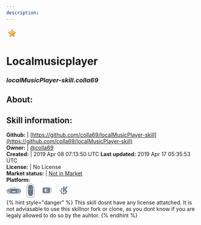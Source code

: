 ```yaml
--- 
description: 
---
```


![](../.gitbook/assets/star.png)  
# Localmusicplayer  
### _localMusicPlayer-skill.colla69_  
## About:  


## Skill information:  
**Github:** | [https://github.com/colla69/localMusicPlayer-skill](https://github.com/colla69/localMusicPlayer-skill)  
**Owner:** | [@colla69](https://github.com/colla69)  
**Created:** | 2019 Apr 08 07:13:50 UTC  **Last updated:** 2019 Apr 17 05:35:53 UTC  
**License:** | No License  
**Market status:** | [Not in Market](https://market.mycroft.ai/skill/)  
**Platform:**  
 ![](../.gitbook/assets/mark-1-icon.png)  ![](../.gitbook/assets/mark-2-icon.png)  ![](../.gitbook/assets/picroft-icon.png)  ![](../.gitbook/assets/kde.png)   
{% hint style="danger" %}
This skill dosnt have any license attatched. It is not adviasable to use this skillnor fork or clone, as you dont know if you are legaly allowed to do so by the auhtor.
{% endhint %}
